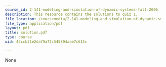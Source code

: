 ```yaml
---
course_id: 2-141-modeling-and-simulation-of-dynamic-systems-fall-2006
description: This resource contains the solutions to quiz 1.
file_location: /coursemedia/2-141-modeling-and-simulation-of-dynamic-systems-fall-2006/43ccb31e2da79a72c545894aae7c615c_solution.pdf
file_type: application/pdf
layout: pdf
title: solution.pdf
type: course
uid: 43ccb31e2da79a72c545894aae7c615c

---
```

None